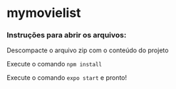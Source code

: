 # mymovielist

### Instruções para abrir os arquivos:
Descompacte o arquivo zip com o conteúdo do projeto

Execute o comando ```npm install```

Execute o comando ```expo start``` e pronto!

